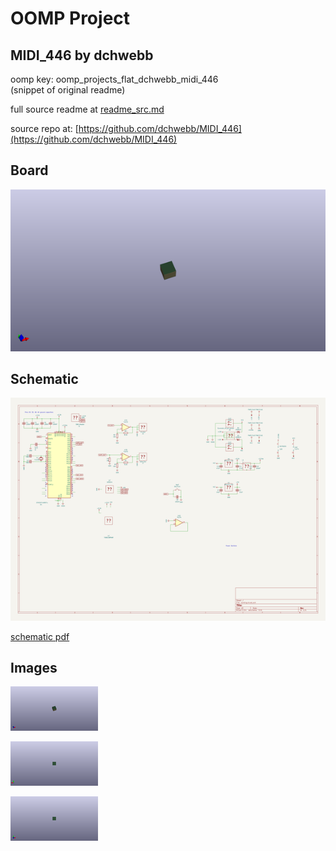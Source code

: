 # OOMP Project  
## MIDI_446  by dchwebb  
  
oomp key: oomp_projects_flat_dchwebb_midi_446  
(snippet of original readme)  
  
  
  full source readme at [readme_src.md](readme_src.md)  
  
source repo at: [https://github.com/dchwebb/MIDI_446](https://github.com/dchwebb/MIDI_446)  
## Board  
  
[![working_3d.png](working_3d_600.png)](working_3d.png)  
## Schematic  
  
[![working_schematic.png](working_schematic_600.png)](working_schematic.png)  
  
[schematic pdf](working_schematic.pdf)  
## Images  
  
[![working_3d.png](working_3d_140.png)](working_3d.png)  
  
[![working_3d_back.png](working_3d_back_140.png)](working_3d_back.png)  
  
[![working_3d_front.png](working_3d_front_140.png)](working_3d_front.png)  
